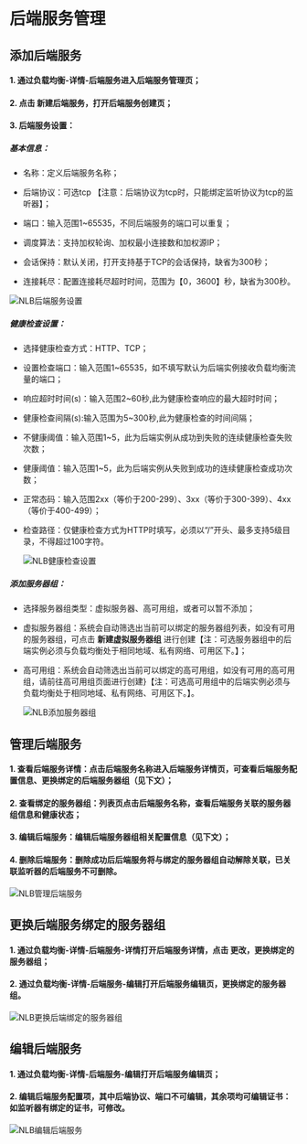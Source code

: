 # 后端服务管理

## 添加后端服务

#### 1. 通过负载均衡-详情-后端服务进入后端服务管理页；

#### 2. 点击 **新建后端服务**，打开后端服务创建页；

#### 3. 后端服务设置：
	
##### 基本信息：
	
- 名称：定义后端服务名称；
	
- 后端协议：可选tcp 【注意：后端协议为tcp时，只能绑定监听协议为tcp的监听器】；

- 端口：输入范围1~65535，不同后端服务的端口可以重复；

- 调度算法：支持加权轮询、加权最小连接数和加权源IP；

- 会话保持：默认关闭，打开支持基于TCP的会话保持，缺省为300秒；

- 连接耗尽：配置连接耗尽超时时间，范围为【0，3600】秒，缺省为300秒。

![NLB后端服务设置](../../../../image/Networking/NLB/NLB-028.png)

##### 健康检查设置：

- 选择健康检查方式：HTTP、TCP；

- 设置检查端口：输入范围1~65535，如不填写默认为后端实例接收负载均衡流量的端口；

- 响应超时时间(s)：输入范围2~60秒,此为健康检查响应的最大超时时间；

- 健康检查间隔(s):输入范围为5~300秒,此为健康检查的时间间隔；

- 不健康阈值：输入范围1~5，此为后端实例从成功到失败的连续健康检查失败次数；

- 健康阈值：输入范围1~5，此为后端实例从失败到成功的连续健康检查成功次数；

- 正常态码：输入范围2xx（等价于200-299）、3xx（等价于300-399）、4xx（等价于400-499）；

- 检查路径：仅健康检查方式为HTTP时填写，必须以“/”开头、最多支持5级目录，不得超过100字符。

  ![NLB健康检查设置](../../../../image/Networking/NLB/NLB-BackHealth.png)	

##### 添加服务器组：

- 选择服务器组类型：虚拟服务器、高可用组，或者可以暂不添加；

- 虚拟服务器组：系统会自动筛选出当前可以绑定的服务器组列表，如没有可用的服务器组，可点击 **新建虚拟服务器组** 进行创建【注：可选服务器组中的后端实例必须与负载均衡处于相同地域、私有网络、可用区下。】；

- 高可用组：系统会自动筛选出当前可以绑定的高可用组，如没有可用的高可用组，请前往高可用组页面进行创建}【注：可选高可用组中的后端实例必须与负载均衡处于相同地域、私有网络、可用区下。】。

  ![NLB添加服务器组](../../../../image/Networking/NLB/NLB-BackVS.png)

## 管理后端服务

#### 1. 查看后端服务详情：点击后端服务名称进入后端服务详情页，可查看后端服务配置信息、更换绑定的后端服务器组（见下文）；

#### 2. 查看绑定的服务器组：列表页点击后端服务名称，查看后端服务关联的服务器组信息和健康状态；

#### 3. 编辑后端服务：编辑后端服务器组相关配置信息（见下文）；

#### 4. 删除后端服务：删除成功后后端服务将与绑定的服务器组自动解除关联，已关联监听器的后端服务不可删除。

  ![NLB管理后端服务](../../../../image/Networking/NLB/NLB-Back-Mgm.png)
	
## 更换后端服务绑定的服务器组

#### 1. 通过负载均衡-详情-后端服务-详情打开后端服务详情，点击 **更改**，更换绑定的服务器组；

#### 2. 通过负载均衡-详情-后端服务-编辑打开后端服务编辑页，更换绑定的服务器组。

  ![NLB更换后端绑定的服务器组](../../../../image/Networking/NLB/NLB-BackDetail.png)
	
## 编辑后端服务

#### 1. 通过负载均衡-详情-后端服务-编辑打开后端服务编辑页；

#### 2. 编辑后端服务配置项，其中后端协议、端口不可编辑，其余项均可编辑证书：如监听器有绑定的证书，可修改。

  ![NLB编辑后端服务](../../../../image/Networking/NLB/NLB-BackEdit.png)
	


